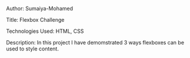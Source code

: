 Author: Sumaiya-Mohamed

Title: Flexbox Challenge

Technologies Used: HTML, CSS 

Description: In this project I have demomstrated 3 ways flexboxes can be used to style content.

